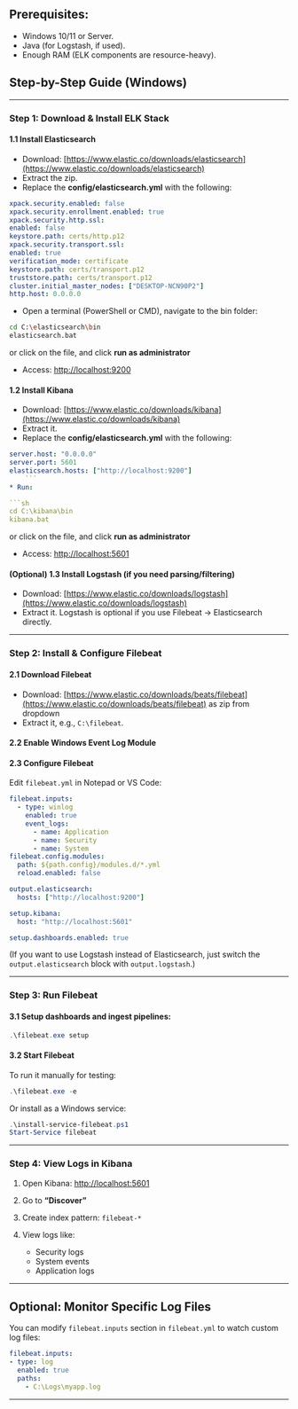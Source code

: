 ## Prerequisites:

* Windows 10/11 or Server.
* Java (for Logstash, if used).
* Enough RAM (ELK components are resource-heavy).

##  Step-by-Step Guide (Windows)

---

### Step 1: Download & Install ELK Stack

#### 1.1 Install **Elasticsearch**

* Download: [https://www.elastic.co/downloads/elasticsearch](https://www.elastic.co/downloads/elasticsearch)
* Extract the zip.
* Replace the **config/elasticsearch.yml** with the following:
```yml
xpack.security.enabled: false
xpack.security.enrollment.enabled: true
xpack.security.http.ssl:
enabled: false
keystore.path: certs/http.p12
xpack.security.transport.ssl:
enabled: true
verification_mode: certificate
keystore.path: certs/transport.p12
truststore.path: certs/transport.p12
cluster.initial_master_nodes: ["DESKTOP-NCN90P2"]
http.host: 0.0.0.0
```

* Open a terminal (PowerShell or CMD), navigate to the bin folder:

```sh
cd C:\elasticsearch\bin
elasticsearch.bat
```

or click on the file, and click **run as administrator**

* Access: [http://localhost:9200](http://localhost:9200)

#### 1.2 Install **Kibana**

* Download: [https://www.elastic.co/downloads/kibana](https://www.elastic.co/downloads/kibana)
* Extract it.
* Replace the **config/elasticsearch.yml** with the following:
```yml
server.host: "0.0.0.0"
server.port: 5601
elasticsearch.hosts: ["http://localhost:9200"]
    ```
* Run:

```sh
cd C:\kibana\bin
kibana.bat
```

or click on the file, and click **run as administrator**

* Access: [http://localhost:5601](http://localhost:5601)

#### (Optional) 1.3 Install **Logstash** (if you need parsing/filtering)

* Download: [https://www.elastic.co/downloads/logstash](https://www.elastic.co/downloads/logstash)
* Extract it. Logstash is optional if you use Filebeat → Elasticsearch directly.

---

### Step 2: Install & Configure Filebeat

#### 2.1 Download Filebeat

* Download: [https://www.elastic.co/downloads/beats/filebeat](https://www.elastic.co/downloads/beats/filebeat) as zip from dropdown
* Extract it, e.g., `C:\filebeat`.

#### 2.2 Enable Windows Event Log Module


#### 2.3 Configure Filebeat

Edit `filebeat.yml` in Notepad or VS Code:

```yaml
filebeat.inputs:
  - type: winlog
    enabled: true
    event_logs:
      - name: Application
      - name: Security
      - name: System
filebeat.config.modules:
  path: ${path.config}/modules.d/*.yml
  reload.enabled: false

output.elasticsearch:
  hosts: ["http://localhost:9200"]

setup.kibana:
  host: "http://localhost:5601"

setup.dashboards.enabled: true

```

(If you want to use Logstash instead of Elasticsearch, just switch the `output.elasticsearch` block with `output.logstash`.)

---

### Step 3: Run Filebeat

#### 3.1 Setup dashboards and ingest pipelines:

```powershell
.\filebeat.exe setup
```

#### 3.2 Start Filebeat

To run it manually for testing:

```powershell
.\filebeat.exe -e
```

Or install as a Windows service:

```powershell
.\install-service-filebeat.ps1
Start-Service filebeat
```

---

### Step 4: View Logs in Kibana

1. Open Kibana: [http://localhost:5601](http://localhost:5601)
2. Go to **“Discover”**
3. Create index pattern: `filebeat-*`
4. View logs like:

   * Security logs
   * System events
   * Application logs

---

## Optional: Monitor Specific Log Files

You can modify `filebeat.inputs` section in `filebeat.yml` to watch custom log files:

```yaml
filebeat.inputs:
- type: log
  enabled: true
  paths:
    - C:\Logs\myapp.log
```

---

